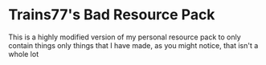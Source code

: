 # Trains77's Bad Resource Pack
This is a highly modified version of my personal resource pack to only contain things only things that I have made, as you might notice, that isn't a whole lot
